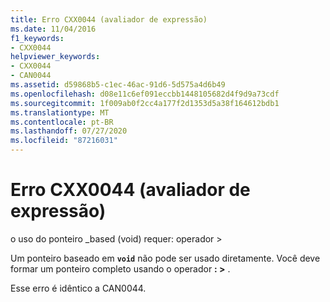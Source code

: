 ```yaml
---
title: Erro CXX0044 (avaliador de expressão)
ms.date: 11/04/2016
f1_keywords:
- CXX0044
helpviewer_keywords:
- CXX0044
- CAN0044
ms.assetid: d59868b5-c1ec-46ac-91d6-5d575a4d6b49
ms.openlocfilehash: d08e11c6ef091eccbb1448105682d4f9d9a73cdf
ms.sourcegitcommit: 1f009ab0f2cc4a177f2d1353d5a38f164612bdb1
ms.translationtype: MT
ms.contentlocale: pt-BR
ms.lasthandoff: 07/27/2020
ms.locfileid: "87216031"
---
```

# <a name="expression-evaluator-error-cxx0044"></a>Erro CXX0044 (avaliador de expressão)

o uso do ponteiro _based (void) requer: operador >

Um ponteiro baseado em **`void`** não pode ser usado diretamente. Você deve formar um ponteiro completo usando o operador **: >** .

Esse erro é idêntico a CAN0044.
